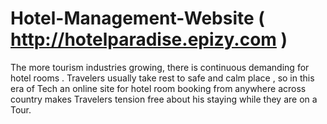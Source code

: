 # Hotel-Management-Website ( http://hotelparadise.epizy.com )
The more tourism industries growing, there is continuous demanding for hotel rooms . Travelers usually take rest to safe and calm place , so in this era of Tech an online site for hotel room booking from anywhere across country makes Travelers tension free about his staying while they are  on a Tour.
